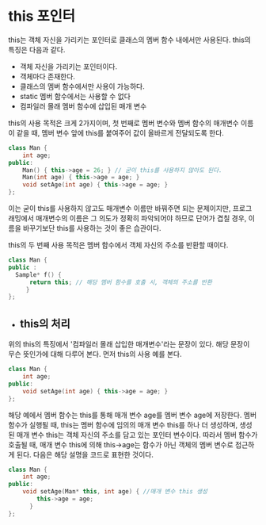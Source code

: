 # this 포인터

this는 객체 자신을 가리키는 포인터로 클래스의 멤버 함수 내에서만 사용된다. 
this의 특징은 다음과 같다.

+ 객체 자신을 가리키는 포인터이다.
+ 객체마다 존재한다.
+ 클래스의 멤버 함수에서만 사용이 가능하다.
+ static 멤버 함수에서는 사용할 수 없다
+ 컴파일러 몰래 멤버 함수에 삽입된 매개 변수



this의 사용
목적은 크게 2가지이며, 첫 번째로 멤버 변수와 멤버 함수의 매개변수 이름이 같을 때,
멤버 변수 앞에 this를 붙여주어 값이 올바르게 전달되도록 한다.

```c++
class Man {
	int age;
public:
	Man() { this->age = 26; } // 굳이 this를 사용하지 않아도 된다.
	Man(int age) { this->age = age; }
	void setAge(int age) { this->age = age; }
};
```
이는 굳이 this를 사용하지 않고도 매개변수 이름만 바꿔주면 되는 문제이지만, 프로그래밍에서 매개변수의 이름은 그 의도가
정확히 파악되어야 하므로 단어가 겹칠 경우, 이름을 바꾸기보단 this를 사용하는 것이 좋은 습관이다.

this의 두 번째 사용 목적은 멤버 함수에서 객체 자신의 주소를 반환할 때이다.
```c++
class Man {
public :
  Sample* f() {
      return this; // 해당 멤버 함수를 호출 시, 객체의 주소를 반환
     }
};
```

+ ## this의 처리

위의 this의 특징에서 '컴파일러 몰래 삽입한 매개변수'라는 문장이 있다. 해당 문장이 무슨 뜻인가에 대해 다루어 본다.
먼저 this의 사용 예를 본다.

```c++
class Man {
	int age;
public:
	void setAge(int age) { this->age = age; }
};
```
해당 예에서 멤버 함수는 this를 통해 매개 변수 age를 멤버 변수 age에 저장한다. 멤버 함수가 실행될 때, this는
멤버 함수에 임의의 매개 변수 this를 하나 더 생성하며, 생성된 매개 변수 this는 객체 자신의 주소를 담고 있는 포인터 변수이다.
따라서 멤버 함수가 호출될 때, 매개 변수 this에 의해 this->age는 함수가 아닌 객체의 멤버 변수로 접근하게 된다.
다음은 해당 설명을 코드로 표현한 것이다.

```c++
class Man {
	int age;
public:
	void setAge(Man* this, int age) { //매개 변수 this 생성
      	this->age = age; 
      } 
};
```












